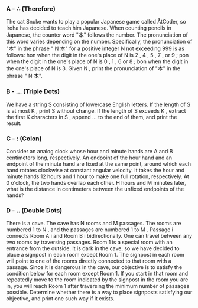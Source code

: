 ### A - ∴ (Therefore)
The cat Snuke wants to play a popular Japanese game called ÅtCoder,
so Iroha has decided to teach him Japanese. When counting pencils in Japanese,
the counter word "本" follows the number. The pronunciation of this word varies 
depending on the number. Specifically, the pronunciation of "本" in the phrase 
" N 本" for a positive integer N not exceeding 999 is as follows: hon when the digit
in the one's place of N is 2 , 4 , 5 , 7 , or 9 ; pon when the digit in the one's 
place of N is 0 , 1 , 6 or 8 ; bon when the digit in the one's place of N is 3.
Given N , print the pronunciation of "本" in the phrase " N 本".

### B - ... (Triple Dots)
We have a string S consisting of lowercase English letters.
If the length of S is at most K , print S without change. If the length of S exceeds K 
, extract the first K characters in S , append ... to the end of them, and print the result.

### C - : (Colon)
Consider an analog clock whose hour and minute hands are A and B centimeters long, respectively.
An endpoint of the hour hand and an endpoint of the minute hand are fixed at the same 
point, around which each hand rotates clockwise at constant angular velocity. 
It takes the hour and minute hands 12 hours and 1 hour to make one full rotation, respectively.
At 0 o'clock, the two hands overlap each other. H hours and M minutes later, what is the distance
in centimeters between the unfixed endpoints of the hands?

### D - .. (Double Dots)
There is a cave. The cave has N rooms and M passages. The rooms are numbered 1 to N , and
the passages are numbered 1 to M . Passage i connects Room A i and Room B i bidirectionally.
One can travel between any two rooms by traversing passages. Room 1 is a special room with an
entrance from the outside. It is dark in the cave, so we have decided to place a signpost in each room except Room 1. 
The signpost in each room will point to one of the rooms directly connected to that room with a passage. 
Since it is dangerous in the cave, our objective is to satisfy the condition below for each room except Room 1.
If you start in that room and repeatedly move to the room indicated by the signpost in the room you are in, you
will reach Room 1 after traversing the minimum number of passages possible. Determine whether there is a way to
place signposts satisfying our objective, and print one such way if it exists.
